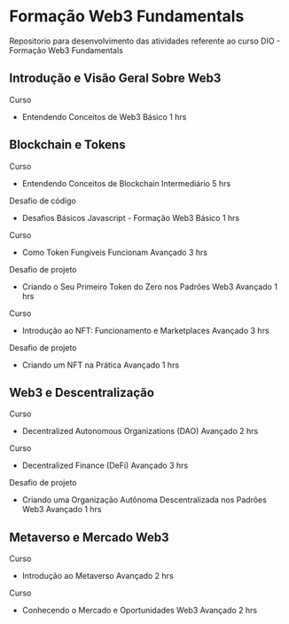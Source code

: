 # Formação Web3 Fundamentals
Repositorio para desenvolvimento das atividades referente ao curso DIO - Formação Web3 Fundamentals

## Introdução e Visão Geral Sobre Web3

Curso
- Entendendo Conceitos de Web3
Básico
1 hrs

## Blockchain e Tokens

Curso
- Entendendo Conceitos de Blockchain
Intermediário
5 hrs

Desafio de código
- Desafios Básicos Javascript - Formação Web3
Básico
1 hrs

Curso
- Como Token Fungíveis Funcionam
Avançado
3 hrs

Desafio de projeto
- Criando o Seu Primeiro Token do Zero nos Padrões Web3
Avançado
1 hrs

Curso
- Introdução ao NFT: Funcionamento e Marketplaces
Avançado
3 hrs

Desafio de projeto
- Criando um NFT na Prática
Avançado
1 hrs

## Web3 e Descentralização

Curso
- Decentralized Autonomous Organizations (DAO)
Avançado
2 hrs

Curso
- Decentralized Finance​ (DeFi)
Avançado
3 hrs

Desafio de projeto
- Criando uma Organização Autônoma Descentralizada nos Padrões Web3
Avançado
1 hrs

## Metaverso e Mercado Web3

Curso
- Introdução ao Metaverso
Avançado
2 hrs

Curso
- Conhecendo o Mercado e Oportunidades Web3
Avançado
2 hrs
